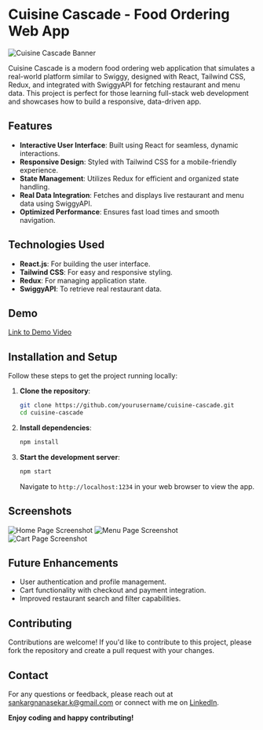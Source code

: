 # Cuisine Cascade - Food Ordering Web App

![Cuisine Cascade Banner](https://i.ibb.co/kQc48ft/Banner.png)

Cuisine Cascade is a modern food ordering web application that simulates a real-world platform similar to Swiggy, designed with React, Tailwind CSS, Redux, and integrated with SwiggyAPI for fetching restaurant and menu data. This project is perfect for those learning full-stack web development and showcases how to build a responsive, data-driven app.

## Features

- **Interactive User Interface**: Built using React for seamless, dynamic interactions.
- **Responsive Design**: Styled with Tailwind CSS for a mobile-friendly experience.
- **State Management**: Utilizes Redux for efficient and organized state handling.
- **Real Data Integration**: Fetches and displays live restaurant and menu data using SwiggyAPI.
- **Optimized Performance**: Ensures fast load times and smooth navigation.

## Technologies Used

- **React.js**: For building the user interface.
- **Tailwind CSS**: For easy and responsive styling.
- **Redux**: For managing application state.
- **SwiggyAPI**: To retrieve real restaurant data.

## Demo

[Link to Demo Video](https://youtu.be/6EtckYuuJCs)

## Installation and Setup

Follow these steps to get the project running locally:

1. **Clone the repository**:
   ```bash
   git clone https://github.com/yourusername/cuisine-cascade.git
   cd cuisine-cascade

2. **Install dependencies**:
   ```bash
   npm install
   ```

3. **Start the development server**:
   ```bash
   npm start
   ```

   Navigate to `http://localhost:1234` in your web browser to view the app.

## Screenshots

![Home Page Screenshot](https://i.ibb.co/TK7XJfK/Screenshot-89.png)
![Menu Page Screenshot](https://i.ibb.co/bKNymxF/Screenshot-90.png)
![Cart Page Screenshot](https://i.ibb.co/CQxCSNq/Screenshot-91.png)

## Future Enhancements

- User authentication and profile management.
- Cart functionality with checkout and payment integration.
- Improved restaurant search and filter capabilities.

## Contributing

Contributions are welcome! If you'd like to contribute to this project, please fork the repository and create a pull request with your changes.

## Contact

For any questions or feedback, please reach out at [sankargnanasekar.k@gmail.com](mailto:sankargnanasekar.k@gmail.com) or connect with me on [LinkedIn](https://www.linkedin.com/in/sankargnanasekar/).

**Enjoy coding and happy contributing!**
